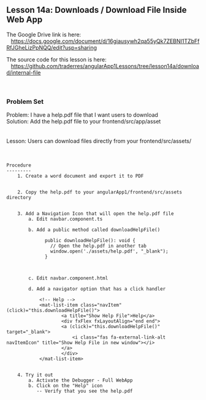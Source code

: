 Lesson 14a:  Downloads / Download File Inside Web App
-----------------------------------------------------
The Google Drive link is here:<br>
&nbsp;&nbsp;&nbsp;https://docs.google.com/document/d/16giausywh2qa55yQk7ZEBNI1TZbFfRfJGheLizPpNQQ/edit?usp=sharing
      

The source code for this lesson is here:<br>
&nbsp;&nbsp;&nbsp;https://github.com/traderres/angularApp1Lessons/tree/lesson14a/download/internal-file
<br>
<br>
<br>

<h3> Problem Set </h3>
Problem:  I have a help.pdf file that I want users to download<br>
Solution:  Add the help.pdf file to your frontend/src/app/asset<br>

<br>
<br>
Lesson:  Users can download files directly from your frontend/src/assets/


<br>
<br>
<br>

```
Procedure
---------
    1. Create a word document and export it to PDF


    2. Copy the help.pdf to your angularApp1/frontend/src/assets directory


    3. Add a Navigation Icon that will open the help.pdf file
        a. Edit navbar.component.ts

        b. Add a public method called downloadHelpFile()
            
              public downloadHelpFile(): void {
                // Open the help.pdf in another tab
                window.open('./assets/help.pdf', "_blank");
              }



        c. Edit navbar.component.html

        d. Add a navigator option that has a click handler
            
            <!-- Help -->
            <mat-list-item class="navItem" (click)="this.downloadHelpFile()">
                    <a title="Show Help File">Help</a>
                    <div fxFlex fxLayoutAlign="end end">
                    <a (click)="this.downloadHelpFile()" target="_blank">
                        <i class="fas fa-external-link-alt navItemIcon" title="Show Help File in new window"></i>
                    </a>
                    </div>
            </mat-list-item>


    4. Try it out
        a. Activate the Debugger - Full WebApp
        b. Click on the "Help" icon
           -- Verify that you see the help.pdf

```
